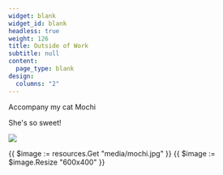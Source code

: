 ```yaml
---
widget: blank
widget_id: blank
headless: true
weight: 126
title: Outside of Work
subtitle: null
content:
  page_type: blank
design:
  columns: "2"
---
```



Accompany my cat Mochi

She's so sweet!

![](mochi.jpg)

{{ $image := resources.Get "media/mochi.jpg" }}
{{ $image := $image.Resize "600x400" }}